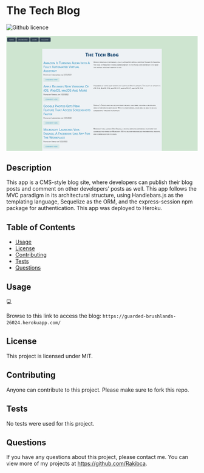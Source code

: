# **The Tech Blog**
![Github licence](http://img.shields.io/badge/license-MIT-blue.svg)

![alt text](/public/images/screenshot.png)


## Description
 This app is a CMS-style blog site, where developers can publish their blog posts and comment on other developers’ posts as well. This app follows the MVC paradigm in its architectural structure, using Handlebars.js as the templating language, Sequelize as the ORM, and the express-session npm package for authentication. This app was deployed to Heroku.

## Table of Contents
* [Usage](#usage)
* [License](#license)
* [Contributing](#contributing)
* [Tests](#tests)
* [Questions](#questions)

## Usage
💻

Browse to this link to access the blog:
`https://guarded-brushlands-26024.herokuapp.com/`

## License
This project is licensed under MIT.

## Contributing
Anyone can contribute to this project. Please make sure to fork this repo.

## Tests
No tests were used for this project.

## Questions
If you have any questions about this project, please contact me.
You can view more of my projects at https://github.com/Rakibca.
